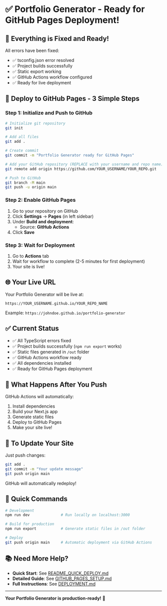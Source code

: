 # ✅ Portfolio Generator - Ready for GitHub Pages Deployment!

## 🎉 Everything is Fixed and Ready!

All errors have been fixed:
- ✅ tsconfig.json error resolved
- ✅ Project builds successfully
- ✅ Static export working
- ✅ GitHub Actions workflow configured
- ✅ Ready for live deployment

## 🚀 Deploy to GitHub Pages - 3 Simple Steps

### Step 1: Initialize and Push to GitHub

```bash
# Initialize git repository
git init

# Add all files
git add .

# Create commit
git commit -m "Portfolio Generator ready for GitHub Pages"

# Add your GitHub repository (REPLACE with your username and repo name)
git remote add origin https://github.com/YOUR_USERNAME/YOUR_REPO.git

# Push to GitHub
git branch -M main
git push -u origin main
```

### Step 2: Enable GitHub Pages

1. Go to your repository on GitHub
2. Click **Settings** → **Pages** (in left sidebar)
3. Under **Build and deployment**:
   - Source: **GitHub Actions**
4. Click **Save**

### Step 3: Wait for Deployment

1. Go to **Actions** tab
2. Wait for workflow to complete (2-5 minutes for first deployment)
3. Your site is live!

## 🌐 Your Live URL

Your Portfolio Generator will be live at:
```
https://YOUR_USERNAME.github.io/YOUR_REPO_NAME
```

Example: `https://johndoe.github.io/portfolio-generator`

## ✅ Current Status

- ✅ All TypeScript errors fixed
- ✅ Project builds successfully (`npm run export` works)
- ✅ Static files generated in `/out` folder
- ✅ GitHub Actions workflow ready
- ✅ All dependencies installed
- ✅ Ready for GitHub Pages deployment

## 📝 What Happens After You Push

GitHub Actions will automatically:
1. Install dependencies
2. Build your Next.js app
3. Generate static files
4. Deploy to GitHub Pages
5. Make your site live!

## 🔄 To Update Your Site

Just push changes:
```bash
git add .
git commit -m "Your update message"
git push origin main
```

GitHub will automatically redeploy!

## 🎯 Quick Commands

```bash
# Development
npm run dev              # Run locally on localhost:3000

# Build for production
npm run export           # Generate static files in /out folder

# Deploy
git push origin main     # Automatic deployment via GitHub Actions
```

## 📚 Need More Help?

- **Quick Start**: See [README_QUICK_DEPLOY.md](./README_QUICK_DEPLOY.md)
- **Detailed Guide**: See [GITHUB_PAGES_SETUP.md](./GITHUB_PAGES_SETUP.md)
- **Full Instructions**: See [DEPLOYMENT.md](./DEPLOYMENT.md)

---

**Your Portfolio Generator is production-ready!** 🎉

